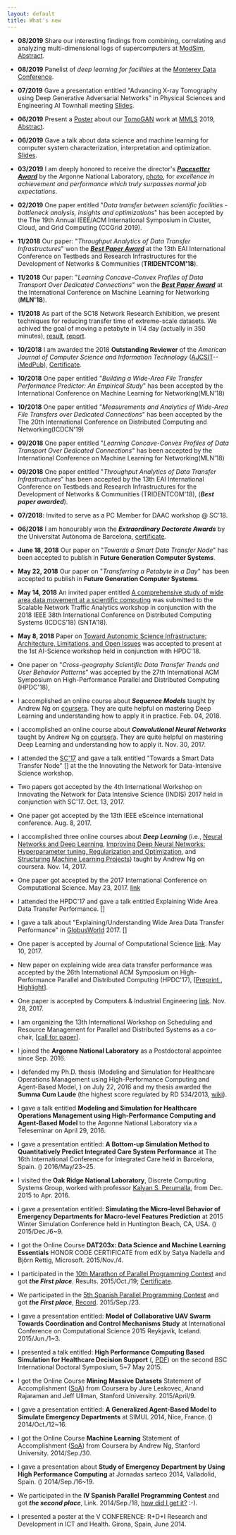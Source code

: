 ```yaml
---
layout: default
title: What's new
---
```

* __08/2019__ Share our interesting findings from combining, correlating and analyzing multi-dimensional logs of supercomputers at [ModSim](https://www.bnl.gov/modsim2019/), [Abstract](file/modsim-2019.pdf).
* __08/2019__ Panelist of _deep learning for facilities_ at the [Monterey Data Conference](https://www.montereydataconference.org/). 
* __07/2019__ Gave a presentation entitled "Advancing X-ray Tomography using Deep Generative Adversarial Networks" in Physical Sciences and Engineering AI Townhall meeting [Slides](file/pse-ai-townhall-TomoGAN-Zhengchun-Liu.pdf).
* __06/2019__ Present a [Poster](file/mmls19-poster.pdf) about our [TomoGAN](https://arxiv.org/abs/1902.07582) work at [MMLS](https://mmls.cc/) 2019, [Abstract](file/mmls19-abs.pdf). 
* __06/2019__ Gave a talk about data science and machine learning for computer system characterization, interpretation and optimization. [Slides](file/ds4sys.pdf).
* __03/2019__ I am deeply honored to receive the director's [___Pacesetter Award___](img/pacesetter-award.JPG) by the Argonne National Laboratory, [photo](img/2019-pacesetter-award-photo.jpg), for _excellence in achievement and performance which truly surpasses normal job expectations_. 
* __02/2019__ One paper entitled "_Data transfer between scientific facilities - bottleneck analysis, insights and optimizations_" has been accepted by the The 19th Annual IEEE/ACM International Symposium in Cluster, Cloud, and Grid Computing (CCGrid 2019).
* __11/2018__ Our paper: "_Throughput Analytics of Data Transfer Infrastructures_" won the [***Best Paper Award***](file/TRIDENTCOM18-best-paper.pdf) at the 13th EAI International Conference on Testbeds and Research Infrastructures for the Development of Networks & Communities (**TRIDENTCOM'18**).
* __11/2018__ Our paper: "_Learning Concave-Convex Profiles of Data Transport Over Dedicated Connections_" won the [***Best Paper Award***](file/mln18-bset-paper.pdf) at the International Conference on Machine Learning for Networking (**MLN'18**).
* __11/2018__ As part of the SC18 Network Research Exhibition, we present techniques for reducing transfer time of extreme-scale datasets. We achived the goal of moving a petabyte in 1/4 day (actually in 350 minutes), [result](file/1pb-6h-throughput.pdf), [report](https://www.anl.gov/mcs/article/argonne-researchers-move-1-pb-of-data-from-chicago-to-dallas-in-under-6-hours). 
* __10/2018__ I am awarded the 2018 __Outstanding Reviewer__ of the _American Journal of Computer Science and Information Technology_ ([AJCSIT](http://www.imedpub.com/computer-science-and-information-technology/)--[iMedPub](http://www.imedpub.com)), [Certificate](file/AJCSIT-outstanding-reviewer.png).
* __10/2018__ One paper entitled "_Building a Wide-Area File Transfer Performance Predictor: An Empirical Study_" has been accepted by the International Conference on Machine Learning for Networking(MLN'18)
* __10/2018__ One paper entitled "_Measurements and Analytics of Wide-Area File Transfers over Dedicated Connections_" has been accepted by the The 20th International Conference on Distributed Computing and Networking(ICDCN'19)
* __09/2018__ One paper entitled "_Learning Concave-Convex Profiles of Data Transport Over Dedicated Connections_" has been accepted by the International Conference on Machine Learning for Networking(MLN'18)
* __09/2018__ One paper entitled "_Throughput Analytics of Data Transfer Infrastructures_" has been accepted by the 13th EAI International Conference on Testbeds and Research Infrastructures for the Development of Networks & Communities (TRIDENTCOM'18), (___Best paper awarded___).
* __07/2018__: Invited to serve as a PC Member for DAAC workshop @ SC'18.


* __06/2018__ I am honourably won the ___Extraordinary Doctorate Awards___ by the Universitat Autònoma de Barcelona, [certificate](file/zliu-extraordinary-doc.pdf).

* __June 18, 2018__ Our paper on "_Towards a Smart Data Transfer Node_" has been accepted to publish in __Future Generation Computer Systems__. 

* __May 22, 2018__ Our paper on "_Transferring a Petabyte in a Day_" has been accepted to publish in __Future Generation Computer Systems__.

* __May 14, 2018__ An invited paper entitled [A comprehensive study of wide area data movement at a scientific computing](http://www.mcs.anl.gov/~zcliu/file/snta-18.pdf) was submitted to the Scalable Network Traffic Analytics workshop in conjunction with the 2018 IEEE 38th International Conference on Distributed Computing Systems (ICDCS’18) (SNTA’18).

* __May 8, 2018__ Paper on [Toward Autonomic Science Infrastructure: Architecture, Limitations, and Open Issues](https://doi.org/10.1145/3217197.3217205) was accepted to present at the 1st AI-Science workshop held in conjunction with HPDC'18.

* One paper on "_Cross-geography Scientific Data Transfer Trends and User Behavior Patterns_" was accepted by the 27th International ACM Symposium on High-Performance Parallel and Distributed Computing (HPDC'18),

* I accomplished an online course about ***Sequence Models*** taught by Andrew Ng on [coursera](https://www.coursera.org/specializations/deep-learning). They are quite helpful on mastering Deep Learning and understanding how to apply it in practice. Feb. 04, 2018.

* I accomplished an online course about ***Convolutional Neural Networks*** taught by Andrew Ng on [coursera](https://www.coursera.org/specializations/deep-learning). They are quite helpful on mastering Deep Learning and understanding how to apply it. Nov. 30, 2017.

* I attended the [SC'17](http://sc17.supercomputing.org) and gave a talk entitled "Towards a Smart Data Transfer Node" [[<i class="fa fa-file-powerpoint-o" aria-hidden="true"></i>](https://scinet.supercomputing.org/workshop/sites/default/files/liu-smart_dtn.pdf)] at the the Innovating the Network for Data-Intensive Science workshop. 

* Two papers got accepted by the 4th International Workshop on Innovating the Network for Data Intensive Science (INDIS) 2017 held in conjunction with SC'17. Oct. 13, 2017.

* One paper got accepted by the 13th IEEE eSceince international conference. Aug. 8, 2017.

* I accomplished three online courses about ***Deep Learning*** (i.e., [Neural Networks and Deep Learning](https://www.coursera.org/learn/neural-networks-deep-learning), [Improving Deep Neural Networks: Hyperparameter tuning, Regularization and Optimization](https://www.coursera.org/learn/neural-networks-deep-learning), and [Structuring Machine Learning Projects](https://www.coursera.org/learn/neural-networks-deep-learning)) taught by Andrew Ng on coursera. Nov. 14, 2017.

* One paper got accepted by the 2017 International Conference on Computational Science. May 23, 2017. [link](https://doi.org/10.1016/j.procs.2017.05.147)

* I attended the HPDC'17 and gave a talk entitled Explaining Wide Area Data Transfer Performance. [[<i class="fa fa-file-powerpoint-o" aria-hidden="true"></i>](file/slides-HPDC-2017-Zhengchun-Liu.pdf)]

* I gave a talk about "Explaining/Understanding Wide Area Data Transfer Performance" in [GlobusWorld](https://www.globusworld.org/) 2017. [[<i class="fa fa-file-powerpoint-o" aria-hidden="true"></i>](https://www.globusworld.org/files/2017/12_WAN_Data_Performance_Liu.pdf)]

* One paper is accepted by Journal of Computational Science [link](https://doi.org/10.1016/j.jocs.2017.05.015). May 10, 2017.

* New paper on explaining wide area data transfer performance was accepted by the 26th International ACM Symposium on High-Performance Parallel and Distributed Computing (HPDC'17), [[Preprint <i class="fa fa-file-pdf-o" aria-hidden="true"></i>](file/Z.Liu-etc-hpdc2017.pdf), [Highlight](http://www.mcs.anl.gov/articles/machine-learning-methods-used-develop-data-transfer-performance-models)].

* One paper is accepted by Computers & Industrial Engineering [link](https://doi.org/10.1016/j.cie.2016.11.036). Nov. 28, 2017.

* I am organizing the 13th International Workshop on Scheduling and Resource Management for Parallel and Distributed Systems as a co-chair, [[call for paper](https://sites.google.com/site/srmpds/)]. 

* I joined the __Argonne National Laboratory__ as a Postdoctoral appointee since Sep. 2016.

* I defended my Ph.D. thesis (Modeling and Simulation for Healthcare Operations Management using High-Performance Computing and Agent-Based Model, [<i class="fa fa-file-powerpoint-o" aria-hidden="true"></i>](file/Zhengchun-Liu-PhD-Thesis.pdf)) on July 22, 2016 and my thesis awarded the __Summa Cum Laude__ (the highest score regulated by RD 534/2013, [wiki](https://en.wikipedia.org/wiki/Latin_honors)).

* I gave a talk entitled __Modeling and Simulation for Healthcare Operations Management using High-Performance Computing and Agent-Based Model__ to the Argonne National Laboratory via a Teleseminar on April 29, 2016.

* I gave a presentation entitled: __A Bottom-up Simulation Method to Quantitatively Predict Integrated Care System Performance__ at The 16th International Conference for Integrated Care held in Barcelona, Spain. ([<i class="fa fa-file-powerpoint-o" aria-hidden="true"></i>](file/5.8_Zhengchun_Liu_139.pdf)) 2016/May/23~25.

* I visited the __Oak Ridge National Laboratory__, Discrete Computing Systems Group, worked with professor [Kalyan S. Perumalla](http://kalper.net/kp/people/kalyan/), from Dec. 2015 to Apr. 2016.

* I gave a presentation entitled: __Simulating the Micro-level Behavior of Emergency Departments for Macro-level Features Prediction__ at 2015 Winter Simulation Conference held in Huntington Beach, CA, USA. ([<i class="fa fa-file-powerpoint-o" aria-hidden="true"></i>](file/Z.Liu-WSC-2015.pdf)) 2015/Dec./6~9.

* I got the Online Course __DAT203x: Data Science and Machine Learning Essentials__ HONOR CODE CERTIFICATE  from edX by Satya Nadella and Björn Rettig, Microsoft. 2015/Nov./4.

* I participated in the [10th Marathon of Parallel Programming Contest](http://lspd.mackenzie.br/marathon/15/) and got ___the First place___. Results. 2015/Oct./19; [Certificate](file/10th-marathon.pdf).

* We participated in the [5th Spanish Parallel Programming Contest](http://luna.inf.um.es/2015/) and got ___the First place___, [Record](http://luna.inf.um.es/2015/results.php). 2015/Sep./23.

* I gave a presentation entitled: __Model of Collaborative UAV Swarm Towards Coordination and Control Mechanisms Study__ at International Conference on Computational Science 2015 Reykjavík, Iceland. 2015/Jun./1~3.

* I presented a talk entitled: __High Performance Computing Based Simulation for Healthcare Decision Support__ ([<i class="fa fa-file-powerpoint-o" aria-hidden="true"></i>](file/SIMUL_2014_slide.pdf), [PDF](file/SIMUL_2014_article.pdf)) on the second BSC International Doctoral Symposium, 5~7 May 2015.

* I got the Online Course __Mining Massive Datasets__ Statement of Accomplishment ([SoA](file/Coursera-mmds-2015.pdf)) from Coursera by Jure Leskovec, Anand Rajaraman and Jeff Ullman, Stanford University. 2015/April/9.

* I gave a presentation entitled: __A Generalized Agent-Based Model to Simulate Emergency Departments__ at SIMUL 2014, Nice, France. ([<i class="fa fa-file-powerpoint-o" aria-hidden="true"></i>](file/SIMUL_2014_slide.pdf)) 2014/Oct./12~16.

* I got the Online Course __Machine Learning__ Statement of Accomplishment ([SoA](file/Coursera-ml-2014.pdf)) from Coursera by Andrew Ng, Stanford University. 2014/Sep./30.

* I gave a presentation about __Study of Emergency Department by Using High Performance Computing__ at Jornadas sarteco 2014, Valladolid, Spain. ([<i class="fa fa-file-powerpoint-o" aria-hidden="true"></i>](file/Jornadas_sarteco_2014.pdf)) 2014/Sep./16~19.

* We participated in the __IV Spanish Parallel Programming Contest__ and got ___the second place___, Link. 2014/Sep./18, [how did I get it?](img/competition.jpg) :-).

* I presented a poster at the V CONFERENCE: R+D+I Research and Development in ICT and Health. Girona, Spain, June 2014.